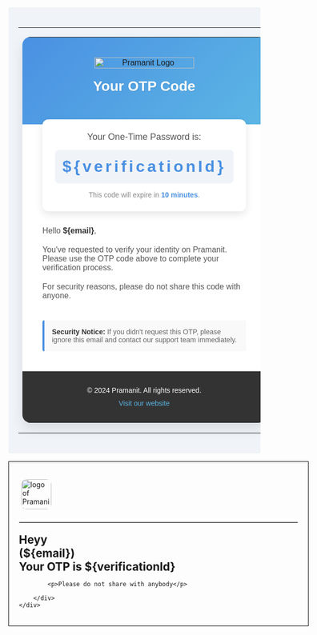 <div style="font-family: 'Arial', sans-serif; line-height: 1.6; background-color: #f0f4f8; margin: 0; padding: 0;">
    <table cellpadding="0" cellspacing="0" border="0" width="100%" style="background-color: #f0f4f8; padding: 40px 20px;">
        <tr>
            <td align="center">
                <table cellpadding="0" cellspacing="0" border="0" width="600" style="background-color: #ffffff; border-radius: 16px; overflow: hidden; box-shadow: 0 12px 24px rgba(0, 0, 0, 0.1);">
                    <!-- Header with diagonal background -->
                    <tr>
                        <td style="background: linear-gradient(135deg, #4a90e2 0%, #5cb6e4 100%); padding: 40px 40px 60px 40px; text-align: center;">
                            <img src="https://pramanit.co/logo.jpg" alt="Pramanit Logo" style="width: 70%; height: auto; display: block; margin: 0 auto 20px;">
                            <h1 style="color: #ffffff; font-size: 28px; margin: 0; text-shadow: 1px 1px 2px rgba(0,0,0,0.1);">Your OTP Code</h1>
                        </td>
                    </tr>
                    <!-- Content -->
                    <tr>
                        <td style="padding: 40px 40px 20px; position: relative;">
                            <!-- OTP Box (overlapping header and content) -->
                            <div style="background-color: #ffffff; border-radius: 12px; padding: 25px; margin-top: -50px; box-shadow: 0 6px 16px rgba(0, 0, 0, 0.1); text-align: center; margin-bottom: 30px;">
                                <p style="color: #555; font-size: 18px; margin: 0 0 15px;">Your One-Time Password is:</p>
                                <div style="background-color: #f0f4f8; border-radius: 8px; padding: 15px; display: inline-block;">
                                    <span style="font-size: 32px; font-weight: bold; color: #4a90e2; letter-spacing: 5px;">${verificationId}</span>
                                </div>
                                <p style="color: #888; font-size: 14px; margin: 15px 0 0;">This code will expire in <strong style="color: #4a90e2;">10 minutes</strong>.</p>
                            </div>
                            <p style="color: #555; font-size: 16px; margin-bottom: 20px;">Hello <strong style="color: #333;">${email}</strong>,</p>
                            <p style="color: #555; font-size: 16px; margin-bottom: 20px;">You've requested to verify your identity on Pramanit. Please use the OTP code above to complete your verification process.</p>
                            <p style="color: #555; font-size: 16px; margin-bottom: 20px;">For security reasons, please do not share this code with anyone.</p>
                        </td>
                    </tr>
                    <!-- Security Notice -->
                    <tr>
                        <td style="padding: 0 40px 40px;">
                            <div style="background-color: #f9f9f9; border-left: 4px solid #4a90e2; padding: 15px; border-radius: 4px;">
                                <p style="color: #666; font-size: 14px; margin: 0;"><strong style="color: #333;">Security Notice:</strong> If you didn't request this OTP, please ignore this email and contact our support team immediately.</p>
                            </div>
                        </td>
                    </tr>
                    <!-- Footer -->
                    <tr>
                        <td style="background-color: #333; color: #ffffff; padding: 30px 40px; text-align: center;">
                            <p style="margin: 0 0 10px; font-size: 14px;">© 2024 Pramanit. All rights reserved.</p>
                            <p style="margin: 0; font-size: 14px;">
                                <a href="https://pramanit.co" style="color: #5cb6e4; text-decoration: none;">Visit our website</a>
                            </p>
                        </td>
                    </tr>
                </table>
            </td>
        </tr>
    </table>
   </div>



   <div style="width: 600px; height: auto; border: 1px solid #000; padding: 20px; box-sizing: border-box; position: relative;">
        <!-- Space for logo at the top -->
        <div style="height: 60px; padding:10px 10px 10px 0px ">
        <img src="https://pramanit.co/logo.jpg" alt="logo of Pramanit" style="border-radius: 15px; padding: 5px; width: 60px; height: auto;">
        </div>
                <!-- Horizontal line for separation -->
            <hr style="border: 1px solid #ccc; margin: 20px 0;">
        <div>
            <div style="font-weight: bold; font-size: 1.6em; line-height: 1.2em; margin-botton: 10px">
                <p style="margin: 0;">Heyy</p>
                <p style="margin: 0;">(${email})</p>
                <p style="margin: 0;">Your OTP is ${verificationId}</p>
            </div>

            <p>Please do not share with anybody</p>
           
        </div>
    </div>